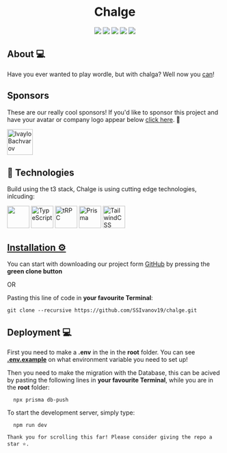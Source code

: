 <div align = "center">
  <h1>Chalge</h1>
</div>

<div align = "center">
  <img src = "https://img.shields.io/github/languages/count/ssivanov19/chalge?style=for-the-badge">
  <img src = "https://img.shields.io/github/contributors/ssivanov19/chalge?style=for-the-badge">
  <img src = "https://img.shields.io/github/repo-size/ssivanov19/chalge?style=for-the-badge">
  <img src = "https://img.shields.io/github/last-commit/ssivanov19/chalge?style=for-the-badge">
  <img src = "https://img.shields.io/github/languages/top/ssivanov19/chalge?style=for-the-badge">
</div>

## About 💻 <a name = "about"></a>
Have you ever wanted to play wordle, but with chalga? Well now you [can](https://chalge.net/)!

## Sponsors

These are our really cool sponsors! If you'd like to sponsor this project and have your avatar or company logo appear below <a href="https://github.com/sponsors/SSIvanov19" target="_blank">click here</a>. 💖

<!-- sponsors --><a href="https://github.com/ISBachvarov21"><img src="https://github.com/ISBachvarov21.png" width="60px" alt="Ivaylo Bachvarov" /></a><!-- sponsors -->


## 🔧 Technologies
Build using the t3 stack, Chalge is using cutting edge technologies, inlcuding:
  <p align="left"> 
  <a href="https://nextjs.org/" alt="NextJS"/><img src="https://upload.wikimedia.org/wikipedia/commons/thumb/8/8e/Nextjs-logo.svg/207px-Nextjs-logo.svg.png" height=52/></a>
  <a href="https://www.typescriptlang.org/"><img src="https://upload.wikimedia.org/wikipedia/commons/thumb/4/4c/Typescript_logo_2020.svg/1200px-Typescript_logo_2020.svg.png" alt="TypeScript" height=52/></a>
  <a href="https://trpc.io/"><img src="https://user-images.githubusercontent.com/63718744/204143807-531b6ad5-b8af-45b1-af30-15cb6b9c52d4.png" alt="tRPC" height=52 /></a>
    <a href="https://www.prisma.io/"><img src="https://user-images.githubusercontent.com/63718744/204143873-e6cb3163-af53-4e93-912b-eb61f85797c7.png" alt="Prisma" height=52 /></a>
    <a href="https://tailwindcss.com/"><img src="https://user-images.githubusercontent.com/63718744/204143913-69933211-171c-48a8-ad6c-e686fe3b757e.png" alt="TailwindCSS" height=52 />
  </p> 

## Installation ⚙ <a name = "installation"></a>

You can start with downloading our project form [GitHub](https://github.com/SSIvanov19/chalge/archive/refs/heads/master.zip) by pressing the **green clone button**

OR

Pasting this line of code in **your favourite Terminal**:

```
git clone --recursive https://github.com/SSIvanov19/chalge.git
```

## Deployment 💻
First you need to make a **.env** in the in the **root** folder. You can see [**.env.example**](https://github.com/SSIvanov19/chalge/blob/main/.env.example) on what environment variable you need to set up!

Then you need to make the migration with the Database, this can be acived by pasting the following lines in **your favourite Terminal**, while you are in the **root** folder:
```
  npx prisma db-push
```

To start the development server, simply type:
```
  npm run dev
```

```
Thank you for scrolling this far! Please consider giving the repo a star ⭐.
```
